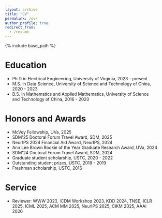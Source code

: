 ```yaml
---
layout: archive
title: "CV"
permalink: /cv/
author_profile: true
redirect_from:
  - /resume
---
```


{% include base_path %}

Education
======
* Ph.D in Electrical Engineering, University of Virginia, 2023 - present
* M.S. in Data Science, University of Science and Technology of China, 2020 - 2023
* B.S. in Mathematics and Applied Mathematics, University of Science and Technology of China, 2016 - 2020

Honors and Awards
======
* McVey Fellowship, UVa, 2025
* SDM'25 Doctoral Forum Travel Award, SDM, 2025
* NeurIPS 2024 Financial Aid Award, NeurIPS, 2024
* Ann Lee Brown Rookie of the Year Graduate Research Award, UVa, 2024
* SDM'24 Doctoral Forum Travel Award, SDM, 2024
* Graduate student scholarship, USTC, 2020 - 2022
* Outstanding student prizes, USTC, 2018 - 2019
* Freshman scholarship, USTC, 2016
  
  
Service
======
* Reviewer: WWW 2023, ICDM Workshop 2023, KDD 2024, TNSE, ICLR 2025, ICML 2025, ACM MM 2025, NeurIPS 2025, CIKM 2025, AAAI 2026

